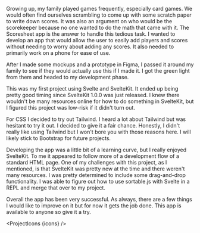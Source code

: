 <script lang="ts">
  import SEO from "$components/SEO.svelte"
  import ProjectIcons from "$components/ProjectIcons.svelte"
  let icons = [
  ]
</script>

<SEO title="Scoresheet App" />

Growing up, my family played games frequently, especially card games. We would often find ourselves scrambling to come up with some scratch paper to write down scores. It was also an argument on who would be the scorekeeper because no one wanted to do the math that came with it. The Scoresheet app is the answer to handle this tedious task. I wanted to develop an app that would allow the user to easily add players and scores without needing to worry about adding any scores. It also needed to primarily work on a phone for ease of use.

After I made some mockups and a prototype in Figma, I passed it around my family to see if they would actually use this if I made it. I got the green light from them and headed to my development phase.

<!-- Figma mockup of app -->

This was my first project using Svelte and SvelteKit. It ended up being pretty good timing since SvelteKit 1.0.0 was just released. I knew there wouldn't be many resources online for how to do something in SvelteKit, but I figured this project was low-risk if it didn't turn out.

For CSS I decided to try out Tailwind. I heard a lot about Tailwind but was hesitant to try it out. I decided to give it a fair chance. Honestly, I didn't really like using Tailwind but I won't bore you with those reasons here. I will likely stick to Bootstrap for future projects.

Developing the app was a little bit of a learning curve, but I really enjoyed SvelteKit. To me it appeared to follow more of a development flow of a standard HTML page. One of my challenges with this project, as I mentioned, is that SvelteKit was pretty new at the time and there weren't many resources. I was pretty determined to include some drag-and-drop functionality. I was able to figure out how to use sortable.js with Svelte in a REPL and merge that over to my project.

Overall the app has been very successful. As always, there are a few things I would like to improve on it but for now it gets the job done. This app is available to anyone so give it a try.

<!-- Screenshot of the total scores after round 3 -->

<ProjectIcons {icons} />
